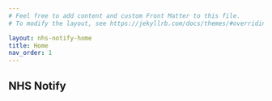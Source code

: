 ```yaml
---
# Feel free to add content and custom Front Matter to this file.
# To modify the layout, see https://jekyllrb.com/docs/themes/#overriding-theme-defaults

layout: nhs-notify-home
title: Home
nav_order: 1
---
```


## NHS Notify
